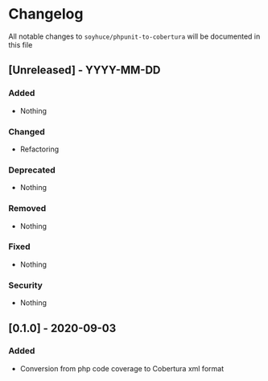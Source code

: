 # Changelog

All notable changes to `soyhuce/phpunit-to-cobertura` will be documented in this file

## [Unreleased] - YYYY-MM-DD
### Added
- Nothing

### Changed
- Refactoring

### Deprecated
- Nothing

### Removed
- Nothing

### Fixed
- Nothing

### Security
- Nothing

## [0.1.0] - 2020-09-03
### Added
- Conversion from php code coverage to Cobertura xml format

